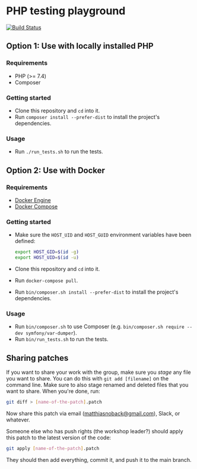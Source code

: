 # PHP testing playground

[![Build Status](https://travis-ci.org/matthiasnoback/practicing-domain-driven-entity-and-value-object-design.svg?branch=master)](https://travis-ci.org/matthiasnoback/practicing-domain-driven-entity-and-value-object-design)

## Option 1: Use with locally installed PHP

### Requirements

- PHP (>= 7.4)
- Composer

### Getting started

- Clone this repository and `cd` into it.
- Run `composer install --prefer-dist` to install the project's dependencies.

### Usage

- Run `./run_tests.sh` to run the tests.

## Option 2: Use with Docker

### Requirements

- [Docker Engine](https://docs.docker.com/engine/installation/)
- [Docker Compose](https://docs.docker.com/compose/install/)

### Getting started

- Make sure the `HOST_UID` and `HOST_GUID` environment variables have been defined:

    ```bash
    export HOST_GID=$(id -g)
    export HOST_UID=$(id -u)
    ```

- Clone this repository and `cd` into it.
- Run `docker-compose pull`.
- Run `bin/composer.sh install --prefer-dist` to install the project's dependencies.

### Usage

- Run `bin/composer.sh` to use Composer (e.g. `bin/composer.sh require --dev symfony/var-dumper`).
- Run `bin/run_tests.sh` to run the tests.

## Sharing patches

If you want to share your work with the group, make sure you _stage_ any file you want to share. You can do this with `git add [filename]` on the command line. Make sure to also stage renamed and deleted files that you want to share. When you're done, run:

```bash
git diff > [name-of-the-patch].patch
```

Now share this patch via email ([matthiasnoback@gmail.com](mailto:matthiasnoback@gmail.com)), Slack, or whatever.

Someone else who has push rights (the workshop leader?) should apply this patch to the latest version of the code:

```bash
git apply [name-of-the-patch].patch
```

They should then add everything, commit it, and push it to the main branch.
